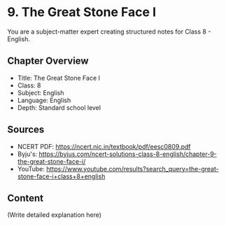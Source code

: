 # 9. The Great Stone Face I

You are a subject-matter expert creating structured notes for Class 8 - English.

## Chapter Overview
- Title: The Great Stone Face I
- Class: 8
- Subject: English
- Language: English
- Depth: Standard school level

## Sources
- NCERT PDF: https://ncert.nic.in/textbook/pdf/eesc0809.pdf
- Byju's: https://byjus.com/ncert-solutions-class-8-english/chapter-9-the-great-stone-face-i/
- YouTube: https://www.youtube.com/results?search_query=the-great-stone-face-i+class+8+english

## Content
(Write detailed explanation here)
